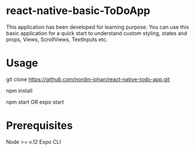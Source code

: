 # react-native-basic-ToDoApp
This application has been developed for learning purpose. You can use this basic application for a quick start to understand custom styling, states and props, Views, ScrollViews, TextInputs etc.

# Usage
git clone https://github.com/nordin-johan/react-native-todo-app.git

npm install

npm start OR expo start

# Prerequisites
Node >= v.12
Expo CLI
